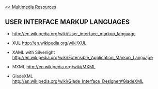[<< Multimedia Resources](MultimediaResources.md)

## USER INTERFACE MARKUP LANGUAGES ##
  * http://en.wikipedia.org/wiki/User_interface_markup_language

  * XUL http://en.wikipedia.org/wiki/XUL
  * XAML with Silverlight http://en.wikipedia.org/wiki/Extensible_Application_Markup_Language
  * MXML http://en.wikipedia.org/wiki/MXML
  * GladeXML http://en.wikipedia.org/wiki/Glade_Interface_Designer#GladeXML